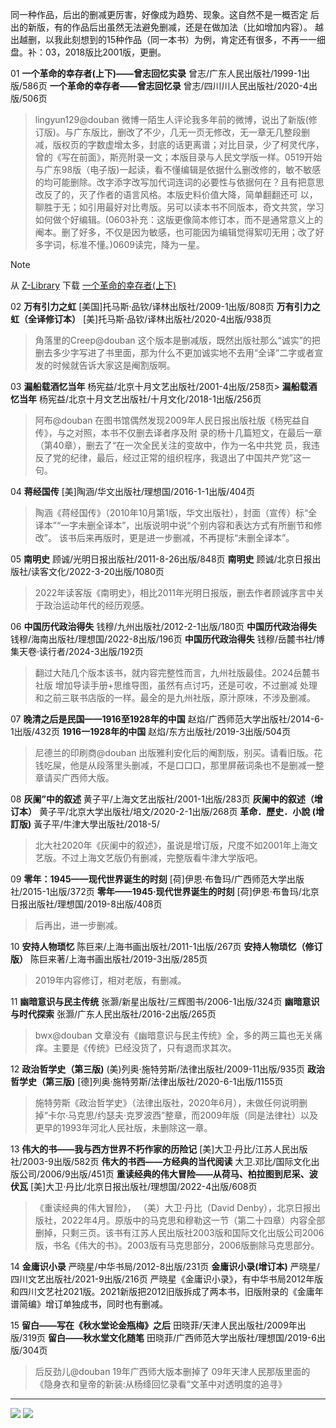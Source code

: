  同一种作品，后出的删减更厉害，好像成为趋势、现象。这自然不是一概否定 后出的新版，有的作品后出虽然无法避免删减，还是在做加法（比如增加内容）。
越出越删，以我此刻想到的15种作品（同一本书）为例，肯定还有很多，不再一一细盘。补：03，2018版比2001版，更删。

01
**一个革命的幸存者(上下)——曾志回忆实录** 曾志/广东人民出版社/1999-1出版/586页
**一个革命的幸存者——曾志回忆录** 曾志/四川川人民出版社/2020-4出版/506页
> lingyun129@douban
微博一陌生人评论我多年前的微博，说出了新版(修订版)。与广东版比，删改了不少，几无一页无修改，无一章无几整段删减，版权页的字数虚增太多，封底的话更离谱；对比目录，少了柯灵代序，曾的《写在前面》，斯亮附录一文；本版目录与人民文学版一样。0519开始与广东98版（电子版)一起读，看不懂编辑是依据什么删改修的，敏不敏感的均可能删除。改字添字改写加代词连词的必要性与依据何在？且有把意思改反了的，灭了作者的语言风格。本版史料价值大降，简单翻翻还可
以，聊胜于无；如引用最好对比粤版。另可以读本书不同版本，奇文共赏，学习如何做个好编辑。(0603补充：这版更像简本修订本，而不是通常意义上的阉本。删了好多，不仅是因为敏感，也可能因为编辑觉得絮叨无用；改了好多字词，标准不懂。)0609读完，降为一星。

> [!NOTE]
> 从 [Z-Library](https://singlelogin.re/) 下载 [一个革命的幸存者(上下)](https://zh.singlelogin.re/book/19229608/98570e/)

02
**万有引力之虹** [美国]托马斯·品钦/译林出版社/2009-1出版/808页
**万有引力之虹（全译修订本）** [美]托马斯·品钦/译林出版社/2020-4出版/938页
> 角落里的Creep@douban
这个版本是删减版，既然出版社那么“诚实”的把删去多少字写进了书里面，那为什么不更加诚实地不去用“全译”二字或者宣发的时候就告诉大家这是阉割版啊。

03
**漏船载酒忆当年** 杨宪益/北京十月文艺出版社/2001-4出版/258页>
**漏船载酒忆当年** 杨宪益/北京十月文艺出版社/十月文化/2018-1出版/256页
> 阿布@douban
在图书馆偶然发现2009年人民日报出版社版《杨宪益自传》，与之对照，本书不仅删去译者序及附
录的杨十几篇短文，在最后一章（第40章），删去了“在一次全民关注的变故中，作为一名中共党
员，我违反了党的纪律，最后，经过正常的组织程序，我退出了中国共产党”这一句。

04
**蒋经国传** [美]陶涵/华文出版社/理想国/2016-1-1出版/404页
> 陶涵《蒋经国传》（2010年10月第1版，华文出版社），封面（宣传）标“全译本”“一字未删全译本”，出版说明中说“个别内容和表达方式有所删节和修改”。 该书后来再版时，更是进一步删减，不再提标“未删全译本”。

05
**南明史** 顾诚/光明日报出版社/2011-8-26出版/848页
**南明史** 顾诚/北京日报出版社/读客文化/2022-3-20出版/1080页
> 2022年读客版《南明史》，相比2011年光明日报版，删去作者顾诚序言中关于政治运动年代的经历观感。

06
**中国历代政治得失** 钱穆/九州出版社/2012-2-1出版/180页
**中国历代政治得失** 钱穆/海南出版社/理想国/2022-8出版/196页
**中国历代政治得失** 钱穆/岳麓书社/博集天卷·读行者/2024-3出版/192页
> 翻过大陆几个版本该书，就内容完整性而言，九州社版最佳。2024岳麓书社版 增加导读手册+思维导图，虽然有点讨巧，还是可收，不过删减 处理和之前三联书店版的一样。最全的是九州社版，原汁原味，不涉及删减。

07
**晚清之后是民国——1916至1928年的中国** 赵焰/广西师范大学出版社/2014-6-1出版/432页
**1916一1928年的中国** 赵焰/东方出版社/2019-3出版/504页
> 尼德兰的印刷商@douban
出版雅利安化后的阉割版，别买。请看旧版。花钱吃屎，他是从段落里头删减，不是口口口，那里屏蔽词条也不是删减一整章请买广西师大版。


08
**灰阑”中的叙述** 黄子平/上海文艺出版社/2001-1出版/283页
**灰阑中的叙述（增订本）** 黄子平/北京大学出版社/培文/2020-2-1出版/268页
**革命．歷史．小說 (增訂版)** 黃子平/牛津大學出版社/2018-5/
> 北大社2020年《灰阑中的叙述》，虽说是增订版，尺度不如2001年上海文艺版。不过上海文艺版仍有删减，完整版看牛津大学版吧。

09
**零年：1945——现代世界诞生的时刻** [荷]伊恩·布鲁玛/广西师范大学出版社/2015-1出版/372页
**零年——1945·现代世界诞生的时刻** [荷]伊恩·布鲁玛/北京日报出版社/理想国/2019-8出版/408页
> 后再出，进一步删减。

10
**安持人物琐忆** 陈巨来/上海书画出版社/2011-1出版/267页
**安持人物琐忆（修订版）** 陈巨来著/上海书画出版社/2019-3出版/285页
> 2019年内容修订，相对老版，有删减。

11
**幽暗意识与民主传统** 张灏/新星出版社/三辉图书/2006-1出版/324页
**幽暗意识与时代探索** 张灏/广东人民出版社/2016-2出版/265页
> bwx@douban
文章没有《幽暗意识与民主传统》全，多的两三篇也无关痛痒。主要是《传统》已经没货了，只有退而求其次。

12
**政治哲学史（第三版)** (美)列奥·施特劳斯/法律出版社/2009-11出版/935页
**政治哲学史（第三版)** [德]列奥·施特劳斯/法律出版社/2020-6-1出版/1155页
> 施特劳斯《政治哲学史》（法律出版社，2020年6月），未做任何说明删掉“卡尔·马克思/约瑟夫·克罗波西”整章，而2009年版（同是法律社）以及更早的1993年河北人民社版，未删除这一章。

13
**伟大的书——我与西方世界不朽作家的历险记** [美]大卫·丹比/江苏人民出版社/2003-9出版/582页
**伟大的书西——方经典的当代阅读** 大卫.邓比/国际文化出版公司/2006/9出版/451页
**重读经典的伟大冒险——从荷马、柏拉图到尼采、波伏瓦** [美]大卫·丹比/北京日报出版社/理想国/2022-4出版/608页
> 《重读经典的伟大冒险》， （美）大卫·丹比（David Denby），北京日报出版社，2022年4月。原版中的马克思和穆勒这一节（第二十四章）内容全部删掉，只剩三页。该书有江苏人民出版社2003版和国际文化出版公司2006版，书名《伟大的书》。2003版有马克思部分，2006版删除马克思部分。

14
**金庸识小录** 严晓星/中华书局/2012-8出版/231页
**金庸识小录(增订本)** 严晓星/四川文艺出版社/2021-9出版/216页
严晓星《金庸识小录》，有中华书局2012年版和四川文艺社2021版。2021新版把2012旧版拆成了两本书，旧版附录的《金庸年谱简编》增订单独成书，同时也有删减。

15
**留白——写在《秋水堂论金瓶梅》之后** 田晓菲/天津人民出版社/2009年出版/319页
**留白——秋水堂文化随笔** 田晓菲/广西师范大学出版社/理想国/2019-6出版/304页
> 后反劲儿@douban
19年广西师大版本删掉了 09年天津人民那版里面的《隐身衣和皇帝的新装:从杨绛回忆录看“文革中对透明度的追寻》

---

![](https://img.shields.io/badge/反面阅读-微信公众号-00b86c) ![](https://img.shields.io/badge/Z--Library-e61a71)
